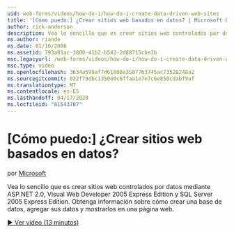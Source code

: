 ```yaml
---
uid: web-forms/videos/how-do-i/how-do-i-create-data-driven-web-sites
title: '[Cómo puedo:] ¿Crear sitios web basados en datos? | Microsoft Docs'
author: rick-anderson
description: Vea lo sencillo que es crear sitios web controlados por datos mediante ASP.NET 2.0, Visual Web Developer 2005 Express Edition y SQL Server 2005 Express Edition. Aprender...
ms.author: riande
ms.date: 01/16/2006
ms.assetid: 793a01ac-3800-41b2-b542-2d88715cbe3b
msc.legacyurl: /web-forms/videos/how-do-i/how-do-i-create-data-driven-web-sites
msc.type: video
ms.openlocfilehash: 3634a599af7d61000a35077b3745ac73528248a2
ms.sourcegitcommit: 022f79dbc1350e0c6ffaa1e7e7c6e850cdabf9af
ms.translationtype: MT
ms.contentlocale: es-ES
ms.lasthandoff: 04/17/2020
ms.locfileid: "81543787"
---
```

# <a name="how-do-i-create-data-driven-web-sites"></a>[Cómo puedo:] ¿Crear sitios web basados en datos?

por [Microsoft](https://github.com/microsoft)

Vea lo sencillo que es crear sitios web controlados por datos mediante ASP.NET 2.0, Visual Web Developer 2005 Express Edition y SQL Server 2005 Express Edition. Obtenga información sobre cómo crear una base de datos, agregar sus datos y mostrarlos en una página web.

[&#9654; Ver vídeo (13 minutos)](https://channel9.msdn.com/Blogs/ASP-NET-Site-Videos/how-do-i-create-data-driven-web-sites)
